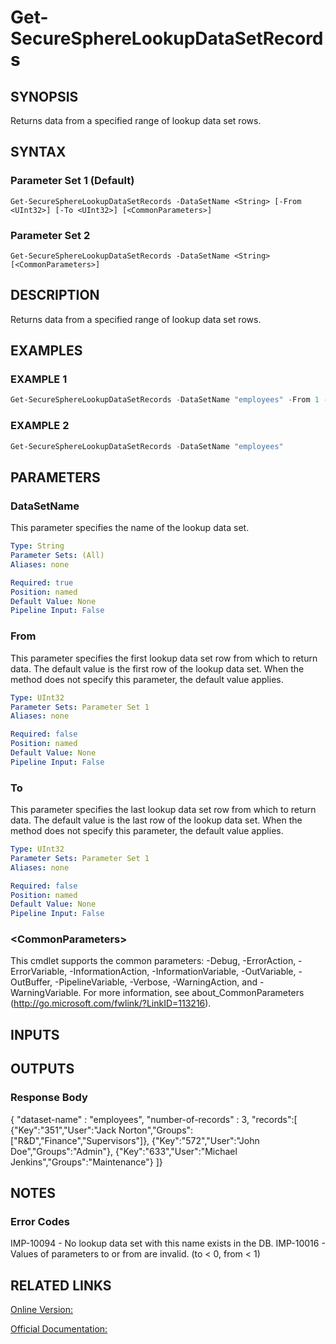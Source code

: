 ﻿# Get-SecureSphereLookupDataSetRecords

## SYNOPSIS
Returns data from a specified range of lookup data set rows.

## SYNTAX

### Parameter Set 1 (Default)
```
Get-SecureSphereLookupDataSetRecords -DataSetName <String> [-From <UInt32>] [-To <UInt32>] [<CommonParameters>]
```

### Parameter Set 2
```
Get-SecureSphereLookupDataSetRecords -DataSetName <String> [<CommonParameters>]
```

## DESCRIPTION
Returns data from a specified range of lookup data set rows.

## EXAMPLES

### EXAMPLE 1

```powershell
Get-SecureSphereLookupDataSetRecords -DataSetName "employees" -From 1 -To 3
```

### EXAMPLE 2

```powershell
Get-SecureSphereLookupDataSetRecords -DataSetName "employees"
```

## PARAMETERS

### DataSetName
This parameter specifies the name of the lookup data set.

```yaml
Type: String
Parameter Sets: (All)
Aliases: none

Required: true
Position: named
Default Value: None
Pipeline Input: False
```

### From
This parameter specifies the first lookup data set row from which to return data. The default value is the first row of the lookup data set. When the method does not specify this parameter, the default value applies.

```yaml
Type: UInt32
Parameter Sets: Parameter Set 1
Aliases: none

Required: false
Position: named
Default Value: None
Pipeline Input: False
```

### To
This parameter specifies the last lookup data set row from which to return data. The default value is the last row of the lookup data set. When the method does not specify this parameter, the default value applies.

```yaml
Type: UInt32
Parameter Sets: Parameter Set 1
Aliases: none

Required: false
Position: named
Default Value: None
Pipeline Input: False
```

### \<CommonParameters\>
This cmdlet supports the common parameters: -Debug, -ErrorAction, -ErrorVariable, -InformationAction, -InformationVariable, -OutVariable, -OutBuffer, -PipelineVariable, -Verbose, -WarningAction, and -WarningVariable. For more information, see about_CommonParameters (http://go.microsoft.com/fwlink/?LinkID=113216).

## INPUTS

## OUTPUTS

### Response Body
{
"dataset-name" : "employees",
"number-of-records" : 3,
"records":[
{"Key":"351","User":"Jack Norton","Groups":["R&D","Finance","Supervisors"]},
{"Key":"572","User":"John Doe","Groups":"Admin"},
{"Key":"633","User":"Michael Jenkins","Groups":"Maintenance"}
]}

## NOTES

### Error Codes
IMP-10094 - No lookup data set with this name exists in the DB.
IMP-10016 - Values of parameters to or from are invalid. (to < 0, from < 1)

## RELATED LINKS

[Online Version:](https://github.com/akshinmustafayev/Documentation/MD)

[Official Documentation:](https://docs.imperva.com/bundle/v13.6-api-reference-guide/page/61646.htm)



